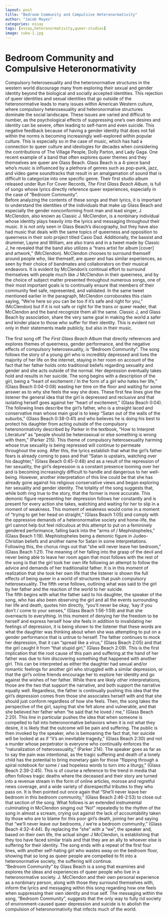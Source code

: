 ```yaml
---
layout: post
title: "Bedroom Community and Compulsive Heteronormativity"
author: "Jacob Mayes"
categories: essay
tags: [essay,heteronormativity,queer-studies]
image: cuba-1.jpg
---
```


# Bedroom Community and Compulsive Heteronormativity

Compulsory heterosexuality and the heteronormative structures in the western world discourage many from exploring their sexual and gender identity beyond the biological and socially accepted identities. This rejection of queer identities and sexual identities that go outside of the heteronormative leads to many issues within American Western culture, where compulsory heterosexuality and heteronormative structures dominate the social landscape. These issues are varied and difficult to number, as the psychological effects of suppressing one’s own desires and identity can be severe, often leading to self-harm and even suicide. This negative feedback because of having a gender identity that does not fall within the norms is becoming increasingly well-explored within popular culture. This is especially so in the case of music, which has had a connection to queer culture and ideologies for decades when considering the contributions of The Village People, Dolly Parton, and Lady Gaga. One recent example of a band that often explores queer themes and they themselves are queer are Glass Beach. Glass Beach is a 4-piece band who’s music is influenced by a plethora of genres such as pop-punk, jazz, and video game soundtracks that result in an amalgamation of sound that is difficult to categorize into one specific genre. Their first studio album released under Run For Cover Records, <i>The First Glass Beach Album</i>, is full of songs whose lyrics directly reference queer experiences, especially in the case of “Bedroom Community”.
<br />
Before analyzing the contents of these songs and their lyrics, it is important to understand the identities of the individuals that make up Glass Beach and especially the gender nonconforming front man and lead singer, J McClendon, also known as Classic J. McClendon, is a nonbinary individual whose identity plays heavily into the lyrics and messaging throughout their music. It is not only seen in Glass Beach’s discography, but they have also had music that deals with the same topics of queerness and opposition to queerness in their solo project titled Casio Dad. Additionally, the bassist and drummer, Layne and William, are also trans and in a tweet made by Classic J, he revealed that the band also utilizes a “trans artist for album [cover] and artwork,” (McClendon). McClendon chooses to surround themself around people who, like themself, are queer and has similar experiences, as seen by their choice of bandmates and collaborators on their musical endeavors. It is evident by McClendon’s continual effort to surround themselves with people much like J McClendon in their queerness, and by the choice of subject matter presented throughout numerous songs, one of their most important goals is to continually ensure that members of their community feel safe, represented, and validated. In the same tweet mentioned earlier in the paragraph, McClendon corroborates this claim saying, “We’re here so you can be too if it’s safe and right for you,” (McClendon) but if it is not safe or right for the trans or queer reader, that McClendon and the band recognize them all the same. Classic J, and Glass Beach by association, share the very same goal in making the world a safer and kinder place to those who suffer for their identity. This is evident not only in their statements made publicly, but also in their music.
<br />	
The first song off <i>The First Glass Beach Album</i> that directly references and explores themes of queerness, gender performance, and the negative effects of compulsory heterosexuality, is “Bedroom Community”. The song follows the story of a young girl who is incredibly depressed and lives the majority of her life on the internet, staying in her room on account of the fact that her father holds onto traditional beliefs regarding sexuality and gender and she acts outside of the normal. Her depression eventually takes hold and results in her suicide. The song begins with a description of the girl, being a “heart of excitement / In the form of a girl who hates her life,” (Glass Beach 0:04-0:08) wasting her time on the floor and waiting for some answer as to why she feels the way she does. These first few lines give the listener the general idea that the girl is depressed and reclusive and that isolating herself goes against her “heart of excitement,” (Glass Beach 0:04). The following lines describe the girl’s father, who is a straight laced and conservative man whose main goal is to keep “Satan out of the walls of the suburbs,” (Glass Beach 0:38-0:41) and who believes he is doing his best to protect his daughter from acting outside of the compulsory heteronormativity described by Parker in the textbook, “How to Interpret Literature” as “people should be heterosexual or else something is wrong with them,” (Parker 215). This theme of compulsory heterosexuality harming whose true sexuality is being repressed will continue to permeate throughout the song. After this, the lyrics establish that what the girl’s father fears is already coming to pass and that “Satan is upstairs, watching over his daughter,” (Glass Beach 0:45-0:48) and as a result of the repression of her sexuality, the girl’s depression is a constant presence looming over her and is becoming increasingly difficult to handle and dangerous to her well-being. However, another interpretation of this line could be that she has already gone against his religious conservative views and began exploring her sexuality and gender identity. The totality of the song suggests that, while both ring true to the story, that the former is more accurate. This demonic figure representing her depression follows her constantly and is present for every action she takes, watching and waiting for her to slip in a moment of weakness. This moment of weakness would come in a moment of “trying to get her head on straight,” (Glass Beach 1:05) and comply with the oppressive demands of a heteronormative society and home-life, the girl cannot help but feel ridiculous at this attempt to put on a femininely gendered performance, falling back into the “arms of / Mephistopheles,” (Glass Beach 1:19). Mephistopheles being a demonic figure in Judeo-Christian beliefs and another name for Satan in some interpretations. Following this, the chorus rings out that “she will never leave her bedroom,” (Glass Beach 1:21). The meaning of her falling into the grasp of the devil and never being able to leave her room again that most follows with the rest of the song is that the girl took her own life following an attempt to follow the advice and demands of her traditionalist father. It is in this moment of realization that she took her own life that the listener is shown the full effects of being queer in a world of structures that push compulsory heterosexuality. The fifth verse follows, outlining what was said to the girl by her father and the reaction of the world to her suicide. 
<br />
The fifth begins with what the father said to his daughter, the speaker of the song, who has also been observing the girl and all the events surrounding her life and death, quotes him directly, “you’ll never be okay, ‘kay if you don’t / come to your senses,” (Glass Beach 1:56-1:59) and that she overreacts to everything. In this moment of denying her the freedom to be herself and express herself how she feels in addition to invalidating her feelings of depression, it is being shown to the listener that these words are what the daughter was thinking about when she was attempting to put on a gender performance that is untrue to herself. The father continues to mock her depression, that it can “spread like a virus,” (Glass Beach 2:05) and that the girl caught it from “that stupid girl,” (Glass Beach 2:09). This is the first implication that the root cause of this pain and suffering at the hand of her father was due to him discovering something that happened with another girl. This can be interpreted as either the daughter had sexual and/or romantic feelings for another girl who struggled with a similar depression, or that the girl’s online friends encourage her to explore her identity and go against the wishes of her father. While there are likely other interpretations, those are the two that support the narrative, and both support the narrative equally well. Regardless, the father is continually pushing this idea that the girl’s depression comes from those she associates herself with and that she should just conform regardless of how she feels. Then, the song takes the perspective of the girl, saying that she felt alone and vulnerable, and that she believed her father when “he said that he loved / me,” (Glass Beach 2:20). This line in particular pushes the idea that when someone is compelled to fall into heteronormative behaviors when it is not what they desire, it is likely that the outcome will be pain and suffering. The public is then invoked by the speaker, who is bemoaning the fact that, her suicide will be looked at as if “it’s an inevitable tragedy,” (Glass Beach 2:30) and not a murder whose perpetrator is everyone who continually enforces the “naturalization of heterosexuality,” (Parker 214). The speaker goes as far as to say the pain was intentional, as the tragic suffering and death of a lonely child has the potential to bring monetary gain for those “flipping through a spiral notebook for some / sad hopeless words to turn into a liturgy,” (Glass Beach 2:39-2:45). This is of course a reference to the trend in media that often follows tragic deaths where the deceased and their story are turned into a revenue stream in the form of online articles, morose and regretful news coverage, and a wide variety of disrespectful tributes to they who pass on. It is then pointed out once again that “She’ll never leave her bedroom in this bedroom community,” (Glass Beach 2:46-2:53) to close out that section of the song. What follows is an extended instrumental culminating in McClendon singing out “No!” repeatedly to the rhythm of the song in almost a scream, crying out against the lack of accountability taken by those who are to blame for this poor girl’s death, joining her and saying that “we’ll never leave our bedrooms, / we’re a bedroom community,” (Glass Beach 4:32-4:44). By replacing the “she” with a “we”, the speaker and, based on their own life, the actual singer J McClendon, is establishing that they too have faced similar trials and that they are an ally to whoever else is suffering for their identity. The song ends with a repeat of the first four lines, with another self-hating girl who wastes away on the bedroom floor, showing that so long as queer people are compelled to fit into a heteronormative society, the suffering will continue.
<br />
“Bedroom Community” by Glass Beach is a song that examines and explores the ideas and experiences of queer people who live in a heteronormative society. J. McClendon and their own personal experience as a nonbinary person, along with those they surround themselves with, inform the lyrics and messaging within this song regarding how one feels when suppressing their own identity and true self. The messaging within the song, “Bedroom Community”, suggests that the only way to fully rid society of environment-caused queer depression and suicide is to abolish the compulsion of heteronormativity that infects much of the world.
